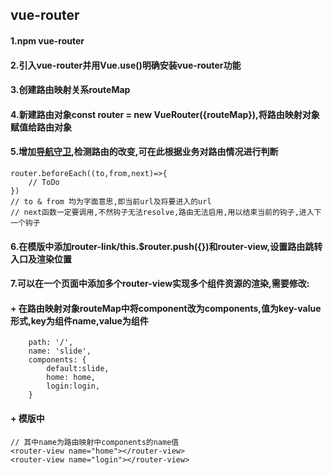 ## vue-router
#### 1.npm vue-router
#### 2.引入vue-router并用Vue.use()明确安装vue-router功能
#### 3.创建路由映射关系routeMap
#### 4.新建路由对象const router = new VueRouter({routeMap}),将路由映射对象赋值给路由对象
#### 5.增加[导航守卫](https://router.vuejs.org/zh/guide/advanced/navigation-guards.html#%E5%85%A8%E5%B1%80%E5%89%8D%E7%BD%AE%E5%AE%88%E5%8D%AB),检测路由的改变,可在此根据业务对路由情况进行判断
```
router.beforeEach((to,from,next)=>{
    // ToDo
})
// to & from 均为字面意思,即当前url及将要进入的url
// next函数一定要调用,不然钩子无法resolve,路由无法启用,用以结束当前的钩子,进入下一个钩子
```
#### 6.在模版中添加router-link/this.$router.push({})和router-view,设置路由跳转入口及渲染位置
#### 7.可以在一个页面中添加多个router-view实现多个组件资源的渲染,需要修改:
#### + 在路由映射对象routeMap中将component改为components,值为key-value形式,key为组件name,value为组件
```
    path: '/',
    name: 'slide',
    components: {
        default:slide,
        home: home,
        login:login,
    }
```
#### + 模版中
```
// 其中name为路由映射中components的name值
<router-view name="home"></router-view>
<router-view name="login"></router-view>
```